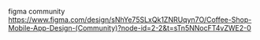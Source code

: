 figma community https://www.figma.com/design/sNhYe75SLxQk1ZNRUqyn7O/Coffee-Shop-Mobile-App-Design-(Community)?node-id=2-2&t=sTn5NNocFT4vZWE2-0
